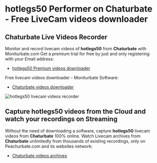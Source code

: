 # hotlegs50 Performer on Chaturbate - Free LiveCam videos downloader

## Chaturbate Live Videos Recorder

Monitor and record livecam videos of **hotlegs50** from **Chaturbate** with Moniturbate.com
Get a premium trial for free by just and only registering with your Email address:
* [hotlegs50 Premium videos downloader](https://moniturbate.com/request-demo-licence-key.html)

Free livecam videos downloader - Moniturbate Software:
* [Chaturbate videos downloader](https://moniturbate.com/moniturbate-download-software.html)

![hotlegs50 livecam videos recorder](https://peachurnet.com/templates/moniturbate-software.png)


## Capture hotlegs50 videos from the Cloud and watch your recordings on Streaming

Without the need of downloading a software, capture **hotlegs50** livecam videos from **Chaturbate** 100% online.
Watch Livecam archives from **Chaturbate** unlimitedly from thousands of existing recordings, only on Peachurbate.com and its websites network:
* [Chaturbate videos archives](https://peachurnet.com/)